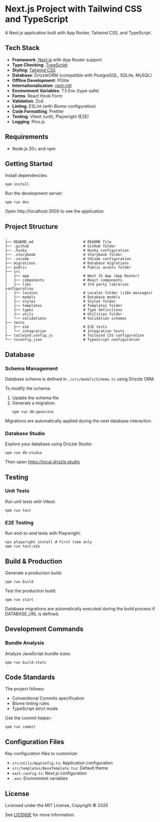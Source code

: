 # Next.js Project with Tailwind CSS and TypeScript

A Next.js application built with App Router, Tailwind CSS, and TypeScript.

## Tech Stack

- **Framework**: [Next.js](https://nextjs.org) with App Router support
- **Type Checking**: [TypeScript](https://www.typescriptlang.org)
- **Styling**: [Tailwind CSS](https://tailwindcss.com)
- **Database**: DrizzleORM (compatible with PostgreSQL, SQLite, MySQL)
- **Offline Development**: PGlite
- **Internationalization**: [next-intl](https://next-intl-docs.vercel.app/)
- **Environment Variables**: T3 Env (type-safe)
- **Forms**: React Hook Form
- **Validation**: Zod
- **Linting**: ESLint (with Biome configuration)
- **Code Formatting**: Prettier
- **Testing**: Vitest (unit), Playwright (E2E)
- **Logging**: Pino.js

## Requirements

- Node.js 20+ and npm

## Getting Started

Install dependencies:

```shell
npm install
```

Run the development server:

```shell
npm run dev
```

Open http://localhost:3000 to see the application.

## Project Structure

```shell
.
├── README.md                       # README file
├── .github                         # GitHub folder
├── .husky                          # Husky configuration
├── .storybook                      # Storybook folder
├── .vscode                         # VSCode configuration
├── migrations                      # Database migrations
├── public                          # Public assets folder
├── src
│   ├── app                         # Next JS App (App Router)
│   ├── components                  # React components
│   ├── libs                        # 3rd party libraries configuration
│   ├── locales                     # Locales folder (i18n messages)
│   ├── models                      # Database models
│   ├── styles                      # Styles folder
│   ├── templates                   # Templates folder
│   ├── types                       # Type definitions
│   ├── utils                       # Utilities folder
│   └── validations                 # Validation schemas
├── tests
│   ├── e2e                         # E2E tests
│   └── integration                 # Integration tests
├── tailwind.config.js              # Tailwind CSS configuration
└── tsconfig.json                   # TypeScript configuration
```

## Database

### Schema Management

Database schema is defined in `./src/models/Schema.ts` using Drizzle ORM.

To modify the schema:

1. Update the schema file
2. Generate a migration:
   ```shell
   npm run db:generate
   ```

Migrations are automatically applied during the next database interaction.

### Database Studio

Explore your database using Drizzle Studio:

```shell
npm run db:studio
```

Then open https://local.drizzle.studio

## Testing

### Unit Tests

Run unit tests with Vitest:

```shell
npm run test
```

### E2E Testing

Run end-to-end tests with Playwright:

```shell
npx playwright install # First time only
npm run test:e2e
```

## Build & Production

Generate a production build:

```shell
npm run build
```

Test the production build:

```shell
npm run start
```

Database migrations are automatically executed during the build process if DATABASE_URL is defined.

## Development Commands

### Bundle Analysis

Analyze JavaScript bundle sizes:

```shell
npm run build-stats
```

## Code Standards

The project follows:
- Conventional Commits specification
- Biome linting rules
- TypeScript strict mode

Use the commit helper:

```shell
npm run commit
```

## Configuration Files

Key configuration files to customize:
- `src/utils/AppConfig.ts`: Application configuration
- `src/templates/BaseTemplate.tsx`: Default theme
- `next.config.ts`: Next.js configuration
- `.env`: Environment variables

## License

Licensed under the MIT License, Copyright © 2025

See [LICENSE](LICENSE) for more information.
